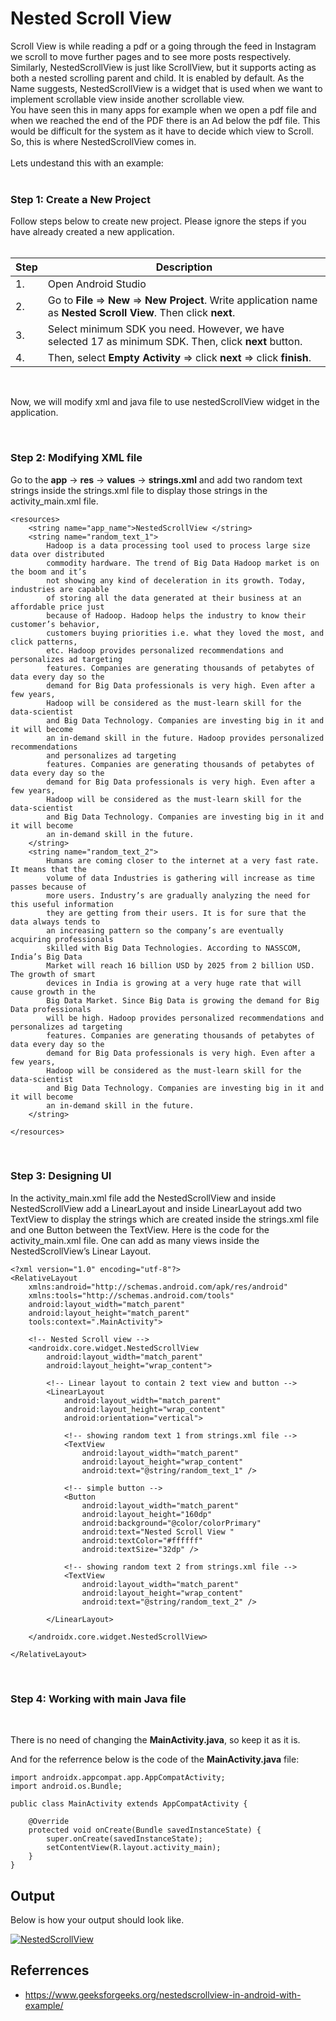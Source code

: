 # **Nested Scroll View**

Scroll View is while reading a pdf or a going through the feed in Instagram we scroll to move further pages and to see more posts respectively.  
Similarly, NestedScrollView is just like ScrollView, but it supports acting as both a nested scrolling parent and child. It is enabled by default. As the Name suggests, NestedScrollView is a widget that is used when we want to implement scrollable view inside another scrollable view.  
You have seen this in many apps for example when we open a pdf file and when we reached the end of the PDF there is an Ad below the pdf file. This would be difficult for the system as it have to decide which view to Scroll. So, this is where NestedScrollView comes in.  
<br>
Lets undestand this with an example:
<br><br>

### **Step 1: Create a New Project**

Follow steps below to create new project. Please ignore the steps if you have already created a new application.
<br><br>

|Step|Description|
|----|-----------|
|1.|Open Android Studio|
|2.|Go to **File** => **New** => **New Project**. Write application name as **Nested Scroll View**. Then click **next**.|
|3.|Select minimum SDK you need. However, we have selected 17 as minimum SDK. Then, click **next** button.|
|4.|Then, select **Empty Activity** => click **next** => click **finish**.|

<br>

Now, we will modify xml and java file to use nestedScrollView widget in the application.

<br>

### **Step 2: Modifying XML file**

Go to the **app** -> **res** -> **values** -> **strings.xml** and add two random text strings inside the strings.xml file to display those strings in the activity_main.xml file.

~~~
<resources>
	<string name="app_name">NestedScrollView </string>
	<string name="random_text_1">
		Hadoop is a data processing tool used to process large size data over distributed
		commodity hardware. The trend of Big Data Hadoop market is on the boom and it’s
		not showing any kind of deceleration in its growth. Today, industries are capable
		of storing all the data generated at their business at an affordable price just
		because of Hadoop. Hadoop helps the industry to know their customer’s behavior,
		customers buying priorities i.e. what they loved the most, and click patterns,
		etc. Hadoop provides personalized recommendations and personalizes ad targeting
		features. Companies are generating thousands of petabytes of data every day so the
		demand for Big Data professionals is very high. Even after a few years,
		Hadoop will be considered as the must-learn skill for the data-scientist
		and Big Data Technology. Companies are investing big in it and it will become
		an in-demand skill in the future. Hadoop provides personalized recommendations
		and personalizes ad targeting
		features. Companies are generating thousands of petabytes of data every day so the
		demand for Big Data professionals is very high. Even after a few years,
		Hadoop will be considered as the must-learn skill for the data-scientist
		and Big Data Technology. Companies are investing big in it and it will become
		an in-demand skill in the future.
	</string>
	<string name="random_text_2">
		Humans are coming closer to the internet at a very fast rate. It means that the
		volume of data Industries is gathering will increase as time passes because of
		more users. Industry’s are gradually analyzing the need for this useful information
		they are getting from their users. It is for sure that the data always tends to
		an increasing pattern so the company’s are eventually acquiring professionals
		skilled with Big Data Technologies. According to NASSCOM, India’s Big Data
		Market will reach 16 billion USD by 2025 from 2 billion USD. The growth of smart
		devices in India is growing at a very huge rate that will cause growth in the
		Big Data Market. Since Big Data is growing the demand for Big Data professionals
		will be high. Hadoop provides personalized recommendations and personalizes ad targeting
		features. Companies are generating thousands of petabytes of data every day so the
		demand for Big Data professionals is very high. Even after a few years,
		Hadoop will be considered as the must-learn skill for the data-scientist
		and Big Data Technology. Companies are investing big in it and it will become
		an in-demand skill in the future.
	</string>

</resources>
~~~
<br>

### **Step 3: Designing UI**

In the activity_main.xml file add the NestedScrollView and inside NestedScrollView add a LinearLayout and inside LinearLayout add two TextView to display the strings which are created inside the strings.xml file and one Button between the TextView. Here is the code for the activity_main.xml file. One can add as many views inside the NestedScrollView’s Linear Layout.

~~~
<?xml version="1.0" encoding="utf-8"?>
<RelativeLayout
	xmlns:android="http://schemas.android.com/apk/res/android"
	xmlns:tools="http://schemas.android.com/tools"
	android:layout_width="match_parent"
	android:layout_height="match_parent"
	tools:context=".MainActivity">

	<!-- Nested Scroll view -->
	<androidx.core.widget.NestedScrollView
		android:layout_width="match_parent"
		android:layout_height="wrap_content">

		<!-- Linear layout to contain 2 text view and button -->
		<LinearLayout
			android:layout_width="match_parent"
			android:layout_height="wrap_content"
			android:orientation="vertical">

			<!-- showing random text 1 from strings.xml file -->
			<TextView
				android:layout_width="match_parent"
				android:layout_height="wrap_content"
				android:text="@string/random_text_1" />

			<!-- simple button -->
			<Button
				android:layout_width="match_parent"
				android:layout_height="160dp"
				android:background="@color/colorPrimary"
				android:text="Nested Scroll View "
				android:textColor="#ffffff"
				android:textSize="32dp" />

			<!-- showing random text 2 from strings.xml file -->
			<TextView
				android:layout_width="match_parent"
				android:layout_height="wrap_content"
				android:text="@string/random_text_2" />
			
		</LinearLayout>
		
	</androidx.core.widget.NestedScrollView>

</RelativeLayout>
~~~
<br>

### **Step 4: Working with main Java file**  
<br>

There is no need of changing the **MainActivity.java**, so keep it as it is.

And for the referrence below is the code of the **MainActivity.java** file:

~~~
import androidx.appcompat.app.AppCompatActivity;
import android.os.Bundle;

public class MainActivity extends AppCompatActivity {

	@Override
	protected void onCreate(Bundle savedInstanceState) {
		super.onCreate(savedInstanceState);
		setContentView(R.layout.activity_main);
	}
}
~~~

## **Output**
Below is how your output should look like.

[![NestedScrollView](https://drive.google.com/uc?id=1u5EaAG12TvM-U2j5mkn7atIjjtDi8G_r)](https://drive.google.com/uc?id=1NJOKs4pdaJnmJpg7Rvd5b3O25JEFD4NK)

## **Referrences**

* https://www.geeksforgeeks.org/nestedscrollview-in-android-with-example/
